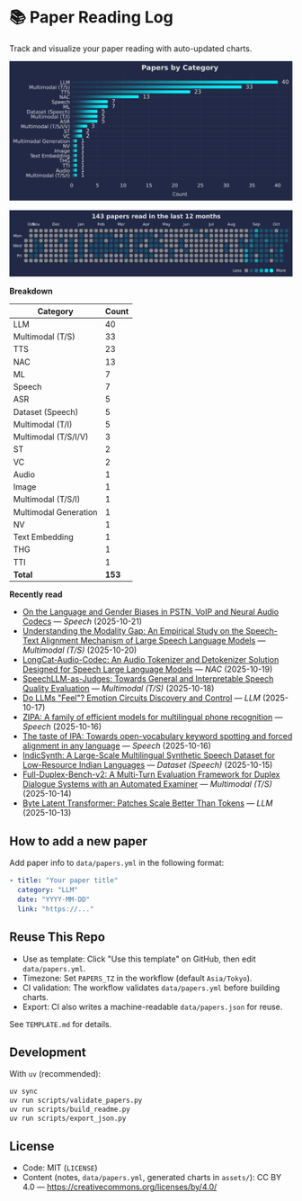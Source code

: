 # 📚 Paper Reading Log

Track and visualize your paper reading with auto-updated charts.

<!--CHART_START-->
![By category](assets/category_stylish.svg)

![Activity heatmap](assets/activity_heatmap.svg)


**Breakdown**

| Category | Count |
|---|---|
| LLM | 40 |
| Multimodal (T/S) | 33 |
| TTS | 23 |
| NAC | 13 |
| ML | 7 |
| Speech | 7 |
| ASR | 5 |
| Dataset (Speech) | 5 |
| Multimodal (T/I) | 5 |
| Multimodal (T/S/I/V) | 3 |
| ST | 2 |
| VC | 2 |
| Audio | 1 |
| Image | 1 |
| Multimodal (T/S/I) | 1 |
| Multimodal Generation | 1 |
| NV | 1 |
| Text Embedding | 1 |
| THG | 1 |
| TTI | 1 |
| **Total** | **153** |

**Recently read**

- [On the Language and Gender Biases in PSTN, VoIP and Neural Audio Codecs](https://www.isca-archive.org/interspeech_2025/altwlkany25_interspeech.pdf) — *Speech* (2025-10-21)
- [Understanding the Modality Gap: An Empirical Study on the Speech-Text Alignment Mechanism of Large Speech Language Models](https://arxiv.org/abs/2510.12116) — *Multimodal (T/S)* (2025-10-20)
- [LongCat-Audio-Codec: An Audio Tokenizer and Detokenizer Solution Designed for Speech Large Language Models](https://github.com/meituan-longcat/LongCat-Audio-Codec/blob/main/tech_report.pdf) — *NAC* (2025-10-19)
- [SpeechLLM-as-Judges: Towards General and Interpretable Speech Quality Evaluation](https://arxiv.org/abs/2510.14664) — *Multimodal (T/S)* (2025-10-18)
- [Do LLMs "Feel"? Emotion Circuits Discovery and Control](https://arxiv.org/abs/2510.11328) — *LLM* (2025-10-17)
- [ZIPA: A family of efficient models for multilingual phone recognition](https://aclanthology.org/2025.acl-long.961.pdf) — *Speech* (2025-10-16)
- [The taste of IPA: Towards open-vocabulary keyword spotting and forced alignment in any language](https://aclanthology.org/2024.naacl-long.43.pdf) — *Speech* (2025-10-16)
- [IndicSynth: A Large-Scale Multilingual Synthetic Speech Dataset for Low-Resource Indian Languages](https://aclanthology.org/2025.acl-long.1070.pdf) — *Dataset (Speech)* (2025-10-15)
- [Full-Duplex-Bench-v2: A Multi-Turn Evaluation Framework for Duplex Dialogue Systems with an Automated Examiner](https://arxiv.org/abs/2510.07838) — *Multimodal (T/S)* (2025-10-14)
- [Byte Latent Transformer: Patches Scale Better Than Tokens](https://aclanthology.org/2025.acl-long.453.pdf) — *LLM* (2025-10-13)
<!--CHART_END-->

## How to add a new paper

Add paper info to `data/papers.yml` in the following format:

```yaml
- title: "Your paper title"
  category: "LLM"
  date: "YYYY-MM-DD"
  link: "https://..."
```

## Reuse This Repo

- Use as template: Click "Use this template" on GitHub, then edit `data/papers.yml`.
- Timezone: Set `PAPERS_TZ` in the workflow (default `Asia/Tokyo`).
- CI validation: The workflow validates `data/papers.yml` before building charts.
- Export: CI also writes a machine-readable `data/papers.json` for reuse.

See `TEMPLATE.md` for details.

## Development

With `uv` (recommended):

```
uv sync
uv run scripts/validate_papers.py
uv run scripts/build_readme.py
uv run scripts/export_json.py
```

## License

- Code: MIT (`LICENSE`)
- Content (notes, `data/papers.yml`, generated charts in `assets/`): CC BY 4.0 — https://creativecommons.org/licenses/by/4.0/
